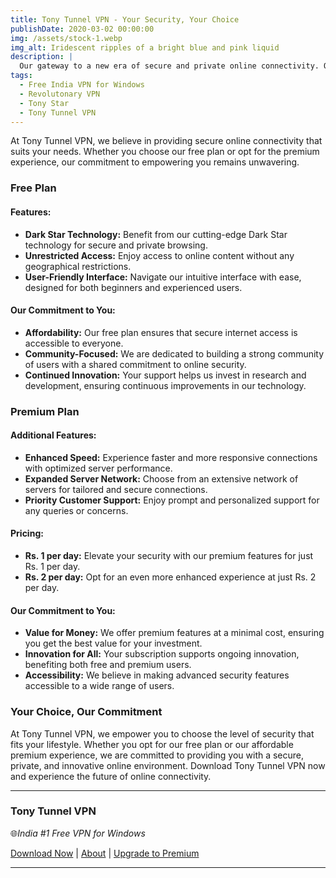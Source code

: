 ```yaml
---
title: Tony Tunnel VPN - Your Security, Your Choice
publishDate: 2020-03-02 00:00:00
img: /assets/stock-1.webp
img_alt: Iridescent ripples of a bright blue and pink liquid
description: |
  Our gateway to a new era of secure and private online connectivity. Offering a unique blend of innovation and security.
tags:
  - Free India VPN for Windows
  - Revolutonary VPN
  - Tony Star
  - Tony Tunnel VPN
---
```



At Tony Tunnel VPN, we believe in providing secure online connectivity that suits your needs. Whether you choose our free plan or opt for the premium experience, our commitment to empowering you remains unwavering.

### Free Plan

#### **Features:**
- **Dark Star Technology:** Benefit from our cutting-edge Dark Star technology for secure and private browsing.
- **Unrestricted Access:** Enjoy access to online content without any geographical restrictions.
- **User-Friendly Interface:** Navigate our intuitive interface with ease, designed for both beginners and experienced users.

#### **Our Commitment to You:**
- **Affordability:** Our free plan ensures that secure internet access is accessible to everyone.
- **Community-Focused:** We are dedicated to building a strong community of users with a shared commitment to online security.
- **Continued Innovation:** Your support helps us invest in research and development, ensuring continuous improvements in our technology.

### Premium Plan

#### **Additional Features:**
- **Enhanced Speed:** Experience faster and more responsive connections with optimized server performance.
- **Expanded Server Network:** Choose from an extensive network of servers for tailored and secure connections.
- **Priority Customer Support:** Enjoy prompt and personalized support for any queries or concerns.

#### **Pricing:**
- **Rs. 1 per day:** Elevate your security with our premium features for just Rs. 1 per day.
- **Rs. 2 per day:** Opt for an even more enhanced experience at just Rs. 2 per day.

#### **Our Commitment to You:**
- **Value for Money:** We offer premium features at a minimal cost, ensuring you get the best value for your investment.
- **Innovation for All:** Your subscription supports ongoing innovation, benefiting both free and premium users.
- **Accessibility:** We believe in making advanced security features accessible to a wide range of users.

### Your Choice, Our Commitment

At Tony Tunnel VPN, we empower you to choose the level of security that fits your lifestyle. Whether you opt for our free plan or our affordable premium experience, we are committed to providing you with a secure, private, and innovative online environment. Download Tony Tunnel VPN now and experience the future of online connectivity.

---
### Tony Tunnel VPN

🌐*India #1 Free VPN for Windows*

[Download Now](https://tonytunnel.xyz/download) | [About](https://tonytunnel.xyz/about) | [Upgrade to Premium](https://tonytunnel.xyz/pricing)

---
